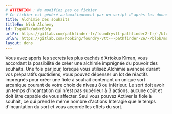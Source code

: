 ```yaml
---
# ATTENTION : Ne modifiez pas ce fichier
# Ce fichier est généré automatiquement par un script d'après les données du module Foundry VTT officiel et de sa traduction
title: Alchimie des souhaits
titleEn: Wish Alchemy
id: TsgW87kYudNr6Bfp
urlFr: https://gitlab.com/pathfinder-fr/foundryvtt-pathfinder2-fr/-/blob/master/data/feats/TsgW87kYudNr6Bfp.htm
urlEn: https://gitlab.com/hooking/foundry-vtt---pathfinder-2e/-/blob/master/packs/data/feats.db/wish-alchemy.json
layout: dons
---
```

Vous avez appris les secrets les plus cachés d'Artokus Kirran, vous accordant la possibilité de créer une alchimie imprégnée du pouvoir des souhaits. Une fois par jour, lorsque vous utilisez <a class="entity-link" data-pack="pf2e.classfeatures" data-id="Pe0zmIqyTBc2Td0I" draggable="true">Alchimie avancée</a> durant vos préparatifs quotidiens, vous pouvez dépenser un lot de réactifs imprégnés pour créer une fiole à souhait contenant un unique sort arcanique courant de votre choix de niveau 8 ou inférieur. Le sort doit avoir un temps d'incantation qui n'est pas supérieur à 3 actions, aucune coût et doit être capable de vous affecter. Seul vous pouvez Activer la fiole à souhait, ce qui prend le même nombre d'actions Interagie que le temps d'incantation du sort et vous accorde les effets du sort.
